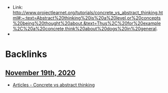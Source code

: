 - Link: http://www.projectlearnet.org/tutorials/concrete_vs_abstract_thinking.html#:~:text=Abstract%20thinking%20is%20a%20level,or%20concepts%20being%20thought%20about.&text=Thus%2C%20for%20example%2C%20a%20concrete,think%20about%20dogs%20in%20general.
- 

# Backlinks
## [November 19th, 2020](<November 19th, 2020.md>)
- [Articles - Concrete vs abstract thinking](<Articles - Concrete vs abstract thinking.md>)


